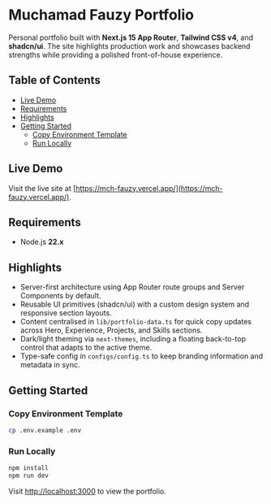 # Muchamad Fauzy Portfolio

Personal portfolio built with **Next.js 15 App Router**, **Tailwind CSS v4**, and **shadcn/ui**. The site highlights production work and showcases backend strengths while providing a polished front-of-house experience.

## Table of Contents

- [Live Demo](#live-demo)
- [Requirements](#requirements)
- [Highlights](#highlights)
- [Getting Started](#getting-started)
  - [Copy Environment Template](#copy-environment-template)
  - [Run Locally](#run-locally)

## Live Demo

Visit the live site at [https://mch-fauzy.vercel.app/](https://mch-fauzy.vercel.app/).

## Requirements

- Node.js **22.x**

## Highlights

- Server-first architecture using App Router route groups and Server Components by default.
- Reusable UI primitives (shadcn/ui) with a custom design system and responsive section layouts.
- Content centralised in `lib/portfolio-data.ts` for quick copy updates across Hero, Experience, Projects, and Skills sections.
- Dark/light theming via `next-themes`, including a floating back-to-top control that adapts to the active theme.
- Type-safe config in `configs/config.ts` to keep branding information and metadata in sync.

## Getting Started

### Copy Environment Template

```bash
cp .env.example .env
```

### Run Locally

```bash
npm install
npm run dev
```

Visit <http://localhost:3000> to view the portfolio.
